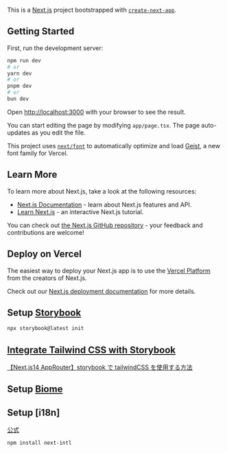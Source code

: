 This is a [Next.js](https://nextjs.org) project bootstrapped with [`create-next-app`](https://nextjs.org/docs/app/api-reference/cli/create-next-app).

## Getting Started

First, run the development server:

```bash
npm run dev
# or
yarn dev
# or
pnpm dev
# or
bun dev
```

Open [http://localhost:3000](http://localhost:3000) with your browser to see the result.

You can start editing the page by modifying `app/page.tsx`. The page auto-updates as you edit the file.

This project uses [`next/font`](https://nextjs.org/docs/app/building-your-application/optimizing/fonts) to automatically optimize and load [Geist](https://vercel.com/font), a new font family for Vercel.

## Learn More

To learn more about Next.js, take a look at the following resources:

- [Next.js Documentation](https://nextjs.org/docs) - learn about Next.js features and API.
- [Learn Next.js](https://nextjs.org/learn) - an interactive Next.js tutorial.

You can check out [the Next.js GitHub repository](https://github.com/vercel/next.js) - your feedback and contributions are welcome!

## Deploy on Vercel

The easiest way to deploy your Next.js app is to use the [Vercel Platform](https://vercel.com/new?utm_medium=default-template&filter=next.js&utm_source=create-next-app&utm_campaign=create-next-app-readme) from the creators of Next.js.

Check out our [Next.js deployment documentation](https://nextjs.org/docs/app/building-your-application/deploying) for more details.

## Setup [Storybook](https://storybook.js.org/docs/get-started/install)

```bash
npx storybook@latest init
```

## [Integrate Tailwind CSS with Storybook](https://storybook.js.org/recipes/tailwindcss#2-provide-tailwind-to-stories)

[【Next.js14 AppRouter】storybook で tailwindCSS を使用する方法
](https://zenn.dev/sc30gsw/articles/0583409a2eb6ff)

## Setup [Biome](https://biomejs.dev/ja/guides/getting-started/)

## Setup [i18n]

[公式](https://next-intl.dev/docs/getting-started/app-router/with-i18n-routing)

```bash
npm install next-intl
```
